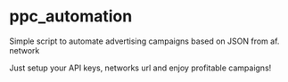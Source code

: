 # ppc_automation
Simple script to automate advertising campaigns based on JSON from af. network

Just setup your API keys, networks url and enjoy profitable campaigns! 
